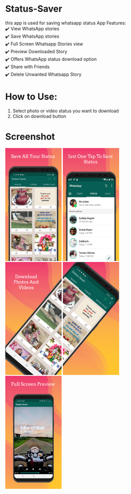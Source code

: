 # Status-Saver
this app is used for saving whatsapp status
App Features:  
✔️ View WhatsApp stories  
✔️ Save WhatsApp stories  
✔️ Full Screen Whatsapp Stories view  
✔️ Preview Downloaded Story  
✔️ Offers WhatsApp status download option  
✔️ Share with Friends  
✔️ Delete Unwanted Whatsapp Story  
  
# How to Use:  
1. Select photo or video status you want to download  
2. Click on download button

# Screenshot

<img src="screen_1.png" width="178"> <img src="screen_2.png" width="178"> <img src="screen_3.png" width="178"> <img src="screen_4.png" width="178"> <img src="screen_5.png" width="178">
